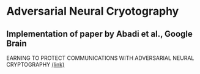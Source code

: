 # Adversarial Neural Cryotography
Implementation of paper by Abadi et al., Google Brain
---
EARNING TO PROTECT COMMUNICATIONS WITH ADVERSARIAL NEURAL CRYPTOGRAPHY [(link)](https://arxiv.org/pdf/1610.06918.pdf)
